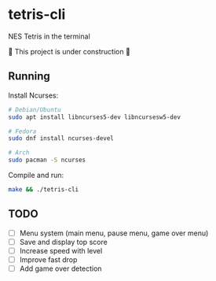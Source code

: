 # tetris-cli

NES Tetris in the terminal

🚧 This project is under construction 🚧

## Running

Install Ncurses:

```bash
# Debian/Ubuntu
sudo apt install libncurses5-dev libncursesw5-dev

# Fedora
sudo dnf install ncurses-devel

# Arch
sudo pacman -S ncurses
```

Compile and run:

```bash
make && ./tetris-cli
```

## TODO

- [ ] Menu system (main menu, pause menu, game over menu)
- [ ] Save and display top score
- [ ] Increase speed with level
- [ ] Improve fast drop
- [ ] Add game over detection
